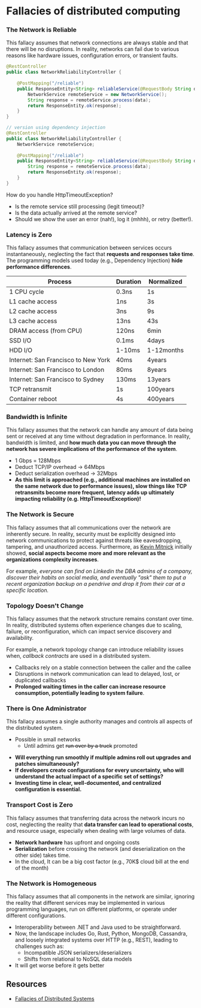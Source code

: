 # Fallacies of distributed computing

### The Network is Reliable
This fallacy assumes that network connections are always stable and that there will be no disruptions. In reality, networks can fail due to various reasons like hardware issues, configuration errors, or transient faults.

```java
@RestController
public class NetworkReliabilityController {
    
    @PostMapping("/reliable")
    public ResponseEntity<String> reliableService(@RequestBody String data) {
        NetworkService remoteService = new NetworkService();
        String response = remoteService.process(data);
        return ResponseEntity.ok(response);
    }
}
```

```java
// version using dependency injection
@RestController
public class NetworkReliabilityController {
    NetworkService remoteService;
    
    @PostMapping("/reliable")
    public ResponseEntity<String> reliableService(@RequestBody String data) {
        String response = remoteService.process(data);
        return ResponseEntity.ok(response);
    }
}
```

How do you handle HttpTimeoutException? 
* Is the remote service still processing (legit timeout)?
* Is the data actually arrived at the remote service?
* Should we show the user an error (nah!), log it (mhhh), or retry (better!).

### Latency is Zero
This fallacy assumes that communication between services occurs instantaneously, neglecting the fact that **requests and responses take time**. The programming models used today (e.g., Dependency Injection) **hide performance differences**.

| Process                             | Duration | Normalized |
|-------------------------------------|----------|------------|
| 1 CPU cycle                         | 0.3ns    | 1s         |
| L1 cache access                     | 1ns      | 3s         |
| L2 cache access                     | 3ns      | 9s         |
| L3 cache access                     | 13ns     | 43s        |
| DRAM access (from CPU)              | 120ns    | 6min       |
| SSD I/O                             | 0.1ms    | 4days      |
| HDD I/O                             | 1-10ms   | 1-12months |
| Internet: San Francisco to New York | 40ms     | 4years     |
| Internet: San Francisco to London   | 80ms     | 8years     |
| Internet: San Francisco to Sydney   | 130ms    | 13years    |
| TCP retransmit                      | 1s       | 100years   |
| Container reboot                    | 4s       | 400years   |

### Bandwidth is Infinite
This fallacy assumes that the network can handle any amount of data being sent or received at any time without degradation in performance. In reality, bandwidth is limited, and **how much data you can move through the network has severe implications of the performance of the system**.

* 1 Gbps = 128Mbps
* Deduct TCP/IP overhead -> 64Mbps
* Deduct serialization overhead -> 32Mbps
* **As this limit is approached (e.g., additional machines are installed on the same network due to performance issues), slow things like TCP retransmits become more frequent, latency adds up ultimately impacting reliability (e.g. HttpTimeoutException)!**

### The Network is Secure
This fallacy assumes that all communications over the network are inherently secure. In reality, security must be explicitly designed into network communications to protect against threats like eavesdropping, tampering, and unauthorized access. Furthermore, as [Kevin Mitnick](https://en.wikipedia.org/wiki/Kevin_Mitnick) initially showed, **social aspects become more and more relevant as the organizations complexity increases**. 

For example, *everyone can find on Linkedin the DBA admins of a company, discover their habits on social media, and eventually "ask" them to put a recent organization backup on a pendrive and drop it from their car at a specific location.*

### Topology Doesn't Change
This fallacy assumes that the network structure remains constant over time. In reality, distributed systems often experience changes due to scaling, failure, or reconfiguration, which can impact service discovery and availability.

For example, a network topology change can introduce reliability issues when, *callback contracts* are used in a distributed system.
* Callbacks rely on a stable connection between the caller and the callee
* Disruptions in network communication can lead to delayed, lost, or duplicated callbacks
* **Prolonged waiting times in the caller can increase resource consumption, potentially leading to system failure**.

### There is One Administrator
This fallacy assumes a single authority manages and controls all aspects of the distributed system.
* Possible in small networks
  * Until admins get ~~run over by a truck~~ promoted

- **Will everything run smoothly if multiple admins roll out upgrades and patches simultaneously?**
- **If developers create configurations for every uncertainty, who will understand the actual impact of a specific set of settings?**
- **Investing time in clear, well-documented, and centralized configuration is essential.**


### Transport Cost is Zero
This fallacy assumes that transferring data across the network incurs no cost, neglecting the reality that **data transfer can lead to operational costs**, and resource usage, especially when dealing with large volumes of data.

* **Network hardware** has upfront and ongoing costs
* **Serialization** before crossing the network (and deserialization on the other side) takes time.
* In the cloud, It can be a big cost factor (e.g., 70K$ cloud bill at the end of the month)

### The Network is Homogeneous
This fallacy assumes that all components in the network are similar, ignoring the reality that different services may be implemented in various programming languages, run on different platforms, or operate under different configurations.

- Interoperability between .NET and Java used to be straightforward.
- Now, the landscape includes Go, Rust, Python, MongoDB, Cassandra, and loosely integrated systems over HTTP (e.g., REST), leading to challenges such as:
    - Incompatible JSON serializers/deserializers
    - Shifts from relational to NoSQL data models
- It will get worse before it gets better

## Resources
- [Fallacies of Distributed Systems](https://www.youtube.com/watch?v=8fRzZtJ_SLk&list=PL1DZqeVwRLnD3EjyciYAO82dT9Owiq8I5)

